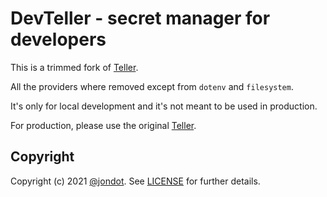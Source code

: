 # DevTeller - secret manager for developers

This is a trimmed fork of [Teller](https://github.com/tellerops/teller).

All the providers where removed except from `dotenv` and `filesystem`.

It's only for local development and it's not meant to be used in production.

For production, please use the original [Teller](https://github.com/tellerops/teller).

## Copyright

Copyright (c) 2021 [@jondot](http://twitter.com/jondot). See [LICENSE](LICENSE.txt) for further details.
